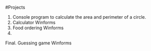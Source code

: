 #Projects
1. Console program to calculate the area and perimeter of a circle.
2. Calculator Winforms
3. Food ordering Winforms
4.
Final. Guessing game Winforms 
